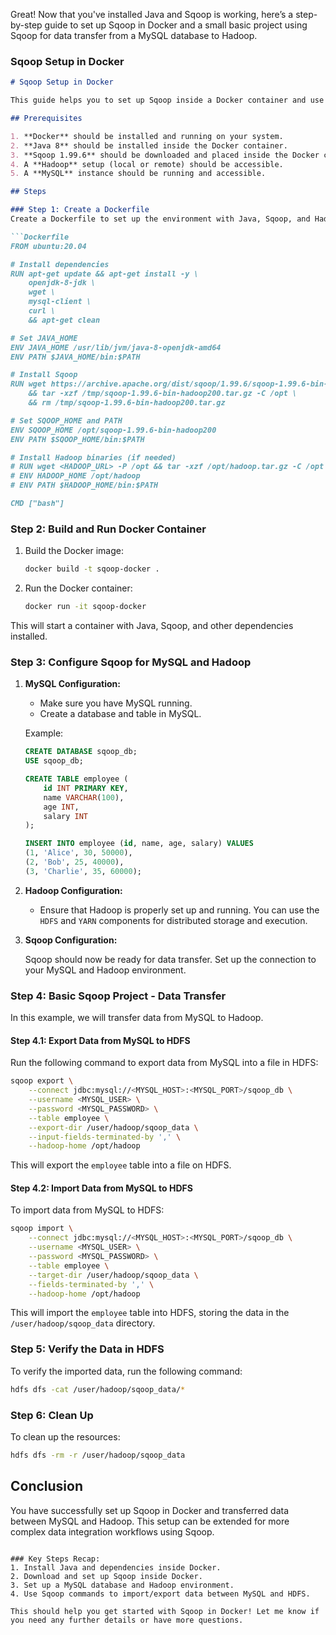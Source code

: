 Great! Now that you've installed Java and Sqoop is working, here’s a step-by-step guide to set up Sqoop in Docker and a small basic project using Sqoop for data transfer from a MySQL database to Hadoop.

### Sqoop Setup in Docker

```markdown
# Sqoop Setup in Docker

This guide helps you to set up Sqoop inside a Docker container and use it to transfer data between a MySQL database and Hadoop.

## Prerequisites

1. **Docker** should be installed and running on your system.
2. **Java 8** should be installed inside the Docker container.
3. **Sqoop 1.99.6** should be downloaded and placed inside the Docker container.
4. A **Hadoop** setup (local or remote) should be accessible.
5. A **MySQL** instance should be running and accessible.

## Steps

### Step 1: Create a Dockerfile
Create a Dockerfile to set up the environment with Java, Sqoop, and Hadoop.

```Dockerfile
FROM ubuntu:20.04

# Install dependencies
RUN apt-get update && apt-get install -y \
    openjdk-8-jdk \
    wget \
    mysql-client \
    curl \
    && apt-get clean

# Set JAVA_HOME
ENV JAVA_HOME /usr/lib/jvm/java-8-openjdk-amd64
ENV PATH $JAVA_HOME/bin:$PATH

# Install Sqoop
RUN wget https://archive.apache.org/dist/sqoop/1.99.6/sqoop-1.99.6-bin-hadoop200.tar.gz -P /tmp \
    && tar -xzf /tmp/sqoop-1.99.6-bin-hadoop200.tar.gz -C /opt \
    && rm /tmp/sqoop-1.99.6-bin-hadoop200.tar.gz

# Set SQOOP_HOME and PATH
ENV SQOOP_HOME /opt/sqoop-1.99.6-bin-hadoop200
ENV PATH $SQOOP_HOME/bin:$PATH

# Install Hadoop binaries (if needed)
# RUN wget <HADOOP_URL> -P /opt && tar -xzf /opt/hadoop.tar.gz -C /opt
# ENV HADOOP_HOME /opt/hadoop
# ENV PATH $HADOOP_HOME/bin:$PATH

CMD ["bash"]
```

### Step 2: Build and Run Docker Container

1. Build the Docker image:

    ```bash
    docker build -t sqoop-docker .
    ```

2. Run the Docker container:

    ```bash
    docker run -it sqoop-docker
    ```

This will start a container with Java, Sqoop, and other dependencies installed.

### Step 3: Configure Sqoop for MySQL and Hadoop

1. **MySQL Configuration:**

   - Make sure you have MySQL running.
   - Create a database and table in MySQL.
   
   Example:

   ```sql
   CREATE DATABASE sqoop_db;
   USE sqoop_db;

   CREATE TABLE employee (
       id INT PRIMARY KEY,
       name VARCHAR(100),
       age INT,
       salary INT
   );

   INSERT INTO employee (id, name, age, salary) VALUES
   (1, 'Alice', 30, 50000),
   (2, 'Bob', 25, 40000),
   (3, 'Charlie', 35, 60000);
   ```

2. **Hadoop Configuration:**
   - Ensure that Hadoop is properly set up and running. You can use the `HDFS` and `YARN` components for distributed storage and execution.

3. **Sqoop Configuration:**

   Sqoop should now be ready for data transfer. Set up the connection to your MySQL and Hadoop environment.

### Step 4: Basic Sqoop Project - Data Transfer

In this example, we will transfer data from MySQL to Hadoop.

#### Step 4.1: Export Data from MySQL to HDFS

Run the following command to export data from MySQL into a file in HDFS:

```bash
sqoop export \
    --connect jdbc:mysql://<MYSQL_HOST>:<MYSQL_PORT>/sqoop_db \
    --username <MYSQL_USER> \
    --password <MYSQL_PASSWORD> \
    --table employee \
    --export-dir /user/hadoop/sqoop_data \
    --input-fields-terminated-by ',' \
    --hadoop-home /opt/hadoop
```

This will export the `employee` table into a file on HDFS.

#### Step 4.2: Import Data from MySQL to HDFS

To import data from MySQL to HDFS:

```bash
sqoop import \
    --connect jdbc:mysql://<MYSQL_HOST>:<MYSQL_PORT>/sqoop_db \
    --username <MYSQL_USER> \
    --password <MYSQL_PASSWORD> \
    --table employee \
    --target-dir /user/hadoop/sqoop_data \
    --fields-terminated-by ',' \
    --hadoop-home /opt/hadoop
```

This will import the `employee` table into HDFS, storing the data in the `/user/hadoop/sqoop_data` directory.

### Step 5: Verify the Data in HDFS

To verify the imported data, run the following command:

```bash
hdfs dfs -cat /user/hadoop/sqoop_data/*
```

### Step 6: Clean Up

To clean up the resources:

```bash
hdfs dfs -rm -r /user/hadoop/sqoop_data
```

## Conclusion

You have successfully set up Sqoop in Docker and transferred data between MySQL and Hadoop. This setup can be extended for more complex data integration workflows using Sqoop.
```

### Key Steps Recap:
1. Install Java and dependencies inside Docker.
2. Download and set up Sqoop inside Docker.
3. Set up a MySQL database and Hadoop environment.
4. Use Sqoop commands to import/export data between MySQL and HDFS.

This should help you get started with Sqoop in Docker! Let me know if you need any further details or have more questions.
